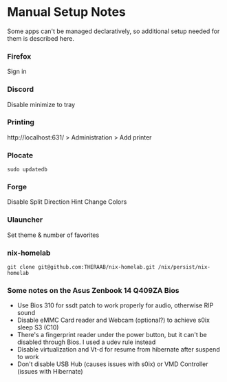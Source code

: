 # Manual Setup Notes

Some apps can't be managed declaratively, so additional setup needed for them is described here.

### Firefox

Sign in

### Discord

Disable minimize to tray

### Printing

http://localhost:631/ > Administration > Add printer

### Plocate

```console
sudo updatedb
```

### Forge

Disable Split Direction Hint
Change Colors

### Ulauncher

Set theme & number of favorites

### nix-homelab

```console
git clone git@github.com:THERAAB/nix-homelab.git /nix/persist/nix-homelab
```
### Some notes on the Asus Zenbook 14 Q409ZA Bios
- Use Bios 310 for ssdt patch to work properly for audio, otherwise RIP sound
- Disable eMMC Card reader and Webcam (optional?) to achieve s0ix sleep S3 (C10)
- There's a fingerprint reader under the power button, but it can't be disabled through Bios. I used a udev rule instead
- Disable virtualization and Vt-d for resume from hibernate after suspend to work
- Don't disable USB Hub (causes issues with s0ix) or VMD Controller (issues with Hibernate)